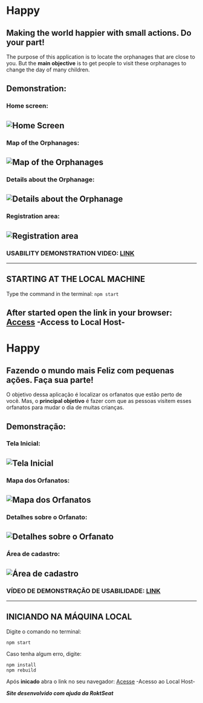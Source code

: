 # Happy
## Making the world happier with small actions. Do your part!

The purpose of this application is to locate the orphanages that are close to you. But the **main objective** is to get people to visit these orphanages to change the day of many children.

## Demonstration:
### Home screen:
![Home Screen](https://user-images.githubusercontent.com/60316602/96306444-0ff40380-0fd6-11eb-87f0-ebbea2e4b98b.png)
---
### Map of the Orphanages:
![Map of the Orphanages](https://user-images.githubusercontent.com/60316602/96306551-3e71de80-0fd6-11eb-8943-9b03154f7c67.png)
---
### Details about the Orphanage:
![Details about the Orphanage](https://user-images.githubusercontent.com/60316602/96306690-88f35b00-0fd6-11eb-94ff-469728414a3b.png)
---
### Registration area:
![Registration area](https://user-images.githubusercontent.com/60316602/96306752-ad4f3780-0fd6-11eb-9dc9-403b6173017c.png)
---
### USABILITY DEMONSTRATION VIDEO: [LINK](https://www.youtube.com/watch?v=i3ekiMQov2k&ab_channel=LucasHenrique)
---
## STARTING AT THE LOCAL MACHINE

Type the command in the terminal: ```npm start```

After **started** open the link in your browser: [Access](http://localhost:5500/) -Access to Local Host-
---
# Happy
## Fazendo o mundo mais Feliz com pequenas ações. Faça sua parte!

O objetivo dessa aplicação é localizar os orfanatos que estão perto de você. Mas, o **principal objetivo** é fazer com que as pessoas visitem esses orfanatos para mudar o dia de muitas crianças.

## Demonstração:
### Tela Inicial:
![Tela Inicial](https://user-images.githubusercontent.com/60316602/96306444-0ff40380-0fd6-11eb-87f0-ebbea2e4b98b.png)
---
### Mapa dos Orfanatos:
![Mapa dos Orfanatos](https://user-images.githubusercontent.com/60316602/96306551-3e71de80-0fd6-11eb-8943-9b03154f7c67.png)
---
### Detalhes sobre o Orfanato:
![Detalhes sobre o Orfanato](https://user-images.githubusercontent.com/60316602/96306690-88f35b00-0fd6-11eb-94ff-469728414a3b.png)
---
### Área de cadastro:
![Área de cadastro](https://user-images.githubusercontent.com/60316602/96306752-ad4f3780-0fd6-11eb-9dc9-403b6173017c.png)
---
### VÍDEO DE DEMONSTRAÇÃO DE USABILIDADE: [LINK](https://www.youtube.com/watch?v=i3ekiMQov2k&ab_channel=LucasHenrique)
---
## INICIANDO NA MÁQUINA LOCAL

Digite o comando no terminal: 
```
npm start
```

Caso tenha algum erro, digite:
```
npm install
npm rebuild
```

Após **inicado** abra o link no seu navegador: [Acesse](http://localhost:5500/) -Acesso ao Local Host-

__*Site desenvolvido com ajuda da RoktSeat*__
